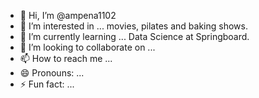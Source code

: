 - 👋 Hi, I’m @ampena1102
- 👀 I’m interested in ... movies, pilates and baking shows.
- 🌱 I’m currently learning ... Data Science at Springboard.
- 💞️ I’m looking to collaborate on ...
- 📫 How to reach me ...
- 😄 Pronouns: ...
- ⚡ Fun fact: ...

<!---
ampena1102/ampena1102 is a ✨ special ✨ repository because its `README.md` (this file) appears on your GitHub profile.
You can click the Preview link to take a look at your changes.
--->
